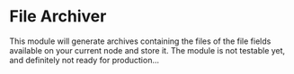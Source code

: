 # File Archiver

This module will generate archives containing the files of the file fields available on your current node and store it.
The module is not testable yet, and definitely not ready for production...